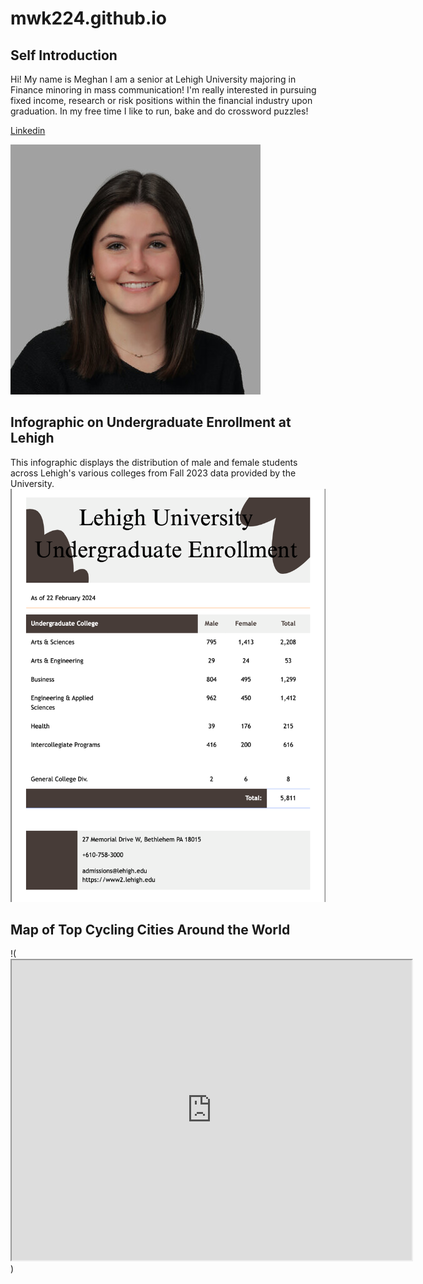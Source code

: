 # mwk224.github.io

## Self Introduction

Hi! My name is Meghan I am a senior at Lehigh University majoring in Finance minoring in mass communication! I'm really interested in pursuing fixed income, research or risk positions within the financial industry upon graduation. In my free time I like to run, bake and do crossword puzzles!

[Linkedin](www.linkedin.com/in/meghan-kelly-)

![profilepic](https://github.com/mwk224/mwk224.github.io/blob/main/vantine_linked_in_2647416.jpg?raw=true)

## Infographic on Undergraduate Enrollment at Lehigh
This infographic displays the distribution of male and female students across Lehigh's various colleges from Fall 2023 data provided by the University. 
![CanvaPractice](https://github.com/mwk224/mwk224.github.io/blob/main/Screen%20Shot%202024-02-22%20at%2010.08.58%20AM.png?raw=true)


## Map of Top Cycling Cities Around the World
!(<iframe src="https://www.google.com/maps/d/u/0/embed?mid=1rngOXbYQUNGQhJfgL7BrH18QhTgaAZI&ehbc=2E312F" width="640" height="480"></iframe>)
